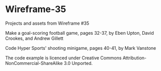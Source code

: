 # Wireframe-35
Projects and assets from Wireframe #35

Make a goal-scoring football game, pages 32-37, by Eben Upton, David Crookes, and Andrew Gillett

Code Hyper Sports' shooting minigame, pages 40-41, by Mark Vanstone

The code example is licenced under Creative Commons Attribution-NonCommercial-ShareAlike 3.0 Unported.
